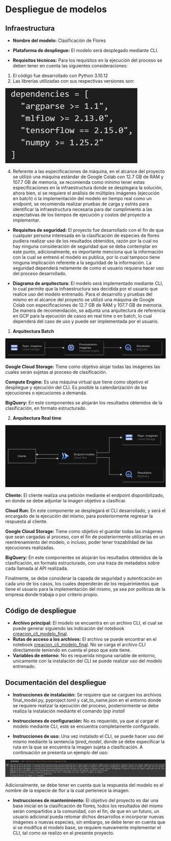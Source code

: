 # Despliegue de modelos

## Infraestructura

- **Nombre del modelo:** Clasificación de Flores

- **Plataforma de despliegue:** El modelo será desplegado mediante CLI.
  
- **Requisitos técnicos:** Para los requisitos en la ejecución del proceso se deben tener en cuenta las siguientes consideraciones: 
1.	El código fue desarrollado con Python 3.10.12
2.	Las librerías utilizadas con sus respectivas versiones son:
   
![Dependencias](https://github.com/Serebas12/MLDS6_Grupo1/blob/master/docs/deployment/Dependencias.png)

4.	Referente a las especificaciones de máquina, en el alcance del proyecto se utilizó una máquina estándar de Google Colab con 12.7 GB de RAM y 107.7 GB de memoria, se recomienda como mínimo tener estas especificaciones en la infraestructura donde se desplegara la solución, ahora bien, si se requiere el análisis de múltiples imágenes (ejecución en batch) o la implementación del modelo en tiempo real como un endpoint, se recomienda realizar pruebas de carga y estrés para identificar la infraestructura necesaria para dar cumplimiento a las expectativas de los tiempos de ejecución y costos del proyecto a implementar.  

  
- **Requisitos de seguridad:** El proyecto fue desarrollado con el fin de que cualquier persona interesada en la clasificación de especies de flores pudiera realizar uso de los resultados obtenidos, razón por la cual no hay ninguna consideración de seguridad que se deba contemplar en este punto, adicionalmente, es importante menciona que la información con la cual se entrenó el modelo es publica, por lo cual tampoco tiene ninguna implicación referente a la seguridad de la información. La seguridad dependerá netamente de como el usuario requiera hacer uso del proceso desarrollado.
  
- **Diagrama de arquitectura:** El modelo será implementado mediante CLI, lo cual permite que la infraestructura sea decidida por el usuario que realice uso del modelo entrenado. Para el desarrollo y pruebas del mismo en el alcance del proyecto se utilizó una máquina de Google Colab con especificaciones de 12.7 GB de RAM y 107.7 GB de memoria. De manera de recomendación, se adjunta una arquitectura de referencia en GCP para la ejecución de casos en real time o en batch, lo cual dependerá del caso de uso y puede ser implementada por el usuario.

1. **Arquitectura Batch**

![Batch](https://github.com/Serebas12/MLDS6_Grupo1/blob/master/docs/deployment/Batch.png)

**Google Cloud Storage:** Tiene como objetivo alojar todas las imágenes las cuales serán sujetas al proceso de clasificación. 

**Compute Engine:** Es una máquina virtual que tiene como objetivo el despliegue y ejecución del CLI. Es posible la calendarización de las ejecuciones o ejecuciones a demanda. 

**BigQuery:** En este componentes se alojarán los resultados obtenidos de la clasificación, en formato estructurado.

2. **Arquitectura Real time**

![RealTime](https://github.com/Serebas12/MLDS6_Grupo1/blob/master/docs/deployment/RealTime.png)

**Cliente:** El cliente realiza una petición mediante el endpoint disponibilizado, en donde se debe adjuntar la imagen objetivo a clasificar. 

**Cloud Run:** En este componente se desplegará el CLI desarrollado, y será el encargado de la ejecución del mismo, para posteriormente regresar la respuesta al cliente.

**Google Cloud Storage:** Tiene como objetivo el guardar todas las imágenes que sean cargadas al proceso, con el fin de posteriormente utilizarlas en un reentrenamiento del modelo, o incluso, poder tener trazabilidad de las ejecuciones realizadas. 

**BigQuery:** En este componentes se alojarán los resultados obtenidos de la clasificación, en formato estructurado, con una traza de metadatos sobre cada llamada al API realizada.

Finalmente, se debe considerar la capada de seguridad y autenticación en cada uno de los casos, los cuales dependerán de los requerimientos que tiene el usuario para la implementación del mismo, ya sea por políticas de la empresa donde trabaja o por criterio propio.

## Código de despliegue

- **Archivo principal:** El modelo se encuentra en un archivo CLI, el cual se puede generar siguiendo las indicación del notebook [creacion_cli_modelo_final](https://github.com/Serebas12/MLDS6_Grupo1/blob/master/scripts/evaluation/creacion_cli_modelo_final.ipynb).
- **Rutas de acceso a los archivos:** El archivo se puede encontrar en el notebook [creacion_cli_modelo_final](https://github.com/Serebas12/MLDS6_Grupo1/blob/master/scripts/evaluation/creacion_cli_modelo_final.ipynb). No se carga el archivo CLI directamente teniendo en cuenta el peso que este tiene. 
- **Variables de entorno:** No es requerida ninguna variable de entorno, unicamente con la instalación del CLI se puede realizar uso del modelo entrenado. 

## Documentación del despliegue

- **Instrucciones de instalación:** Se requiere que se carguen los archivos final_model.py, pyproject.toml y cat_to_name.json en el entorno donde se requiere realizar la ejecución del proceso, posteriormente se debe realiza la instalación mediante el comando *!pip install*  
  
- **Instrucciones de configuración:** No es requerido, ya que al cargar el modelo mediante CLI, este se encuentra completamente configurado.
  
- **Instrucciones de uso:** Una vez instalado el CLI, se puede hacer uso del mismo mediante la sentencia *!pred_model*, donde se debe especificar la ruta en la que se encuentra la imagen sujeta a clasificación. A continuación se presenta un ejemplo del uso:

![Ejemplo](https://github.com/Serebas12/MLDS6_Grupo1/blob/master/docs/deployment/Ejemplo.png)

Adicionalmente, se debe tener en cuenta que la respuesta del modelo es el nombre de la especie de flor a la cual pertenece la imagen. 

- **Instrucciones de mantenimiento:** El objetivo del proyecto es dar una base inicial en la clasificación de flores, todos los resultados del mismo serán compartidos a la comunidad, con el fin, de que en un futuro, un usuario adicional pueda retomar dichos desarrollos e incorporar nuevas imágenes o nuevas especies, sin embargo, se debe tener en cuenta que si se modifica el modelo base, se requiere nuevamente implementar el CLI, tal como se realizo en el presente proyecto.


